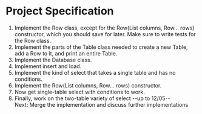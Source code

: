 # Project Specification
1. Implement the Row class, except for the Row(List<Column> columns, Row... rows)
constructor, which you should save for later. Make sure to write tests for the Row class.
2. Implement the parts of the Table class needed to create a new Table, add a Row to it,
and print an entire Table.
3. Implement the Database class.
4. Implement insert and load.
5. Implement the kind of select that takes a single table and has no conditions.
6. Implement the Row(List<Column> columns, Row... rows) constructor.
7. Now get single-table select with conditions to work.
8. Finally, work on the two-table variety of select
--up to 12/05--  
 Next: Merge the implementation and discuss further implementations
<!-- TODO -->
